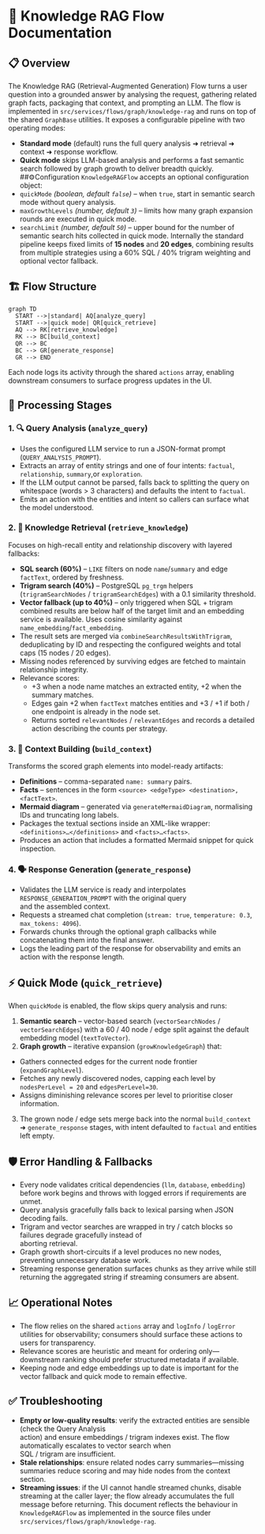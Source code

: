# 🧠 Knowledge RAG Flow Documentation                   

## 📋 Overview
The Knowledge RAG (Retrieval-Augmented Generation) Flow turns a user question into a grounded answer by analysing the request, gathering related graph facts, packaging that context, and prompting an LLM. The flow is implemented in `src/services/flows/graph/knowledge-rag` and runs on top of the shared `GraphBase` utilities. It exposes a configurable pipeline with two operating modes:
  - **Standard mode** (default) runs the full query analysis ➜ retrieval ➜ context ➜ response workflow.
  - **Quick mode** skips LLM-based analysis and performs a fast semantic search followed by graph growth to deliver breadth quickly.
##⚙️Configuration
`KnowledgeRAGFlow` accepts an optional configuration object:
  - `quickMode` *(boolean, default `false`)* – when `true`, start in semantic search mode without query analysis.
  - `maxGrowthLevels` *(number, default `3`)* – limits how many graph expansion rounds are executed in quick mode.
  - `searchLimit` *(number, default `50`)* – upper bound for the number of semantic search hits collected in quick mode.
Internally the standard pipeline keeps fixed limits of **15 nodes** and **20 edges**, combining results from
multiple strategies using a 60% SQL / 40% trigram weighting and optional vector fallback.
## 🏗️ Flow Structure
```mermaid
graph TD
  START -->|standard| AQ[analyze_query]
  START -->|quick mode| QR[quick_retrieve]
  AQ --> RK[retrieve_knowledge]
  RK --> BC[build_context]
  QR --> BC
  BC --> GR[generate_response]
  GR --> END
```
Each node logs its activity through the shared `actions` array, enabling downstream consumers to surface progress updates in the UI.
## 🔄 Processing Stages
### 1. 🔍 Query Analysis (`analyze_query`)
  - Uses the configured LLM service to run a JSON-format prompt (`QUERY_ANALYSIS_PROMPT`).       
  - Extracts an array of entity strings and one of four intents: `factual`, `relationship`, `summary`,or `exploration`.
  - If the LLM output cannot be parsed, falls back to splitting the query on whitespace (words > 3 characters)
and defaults the intent to `factual`.
  - Emits an action with the entities and intent so callers can surface what the model understood.
### 2. 🧠 Knowledge Retrieval (`retrieve_knowledge`)
  Focuses on high-recall entity and relationship discovery with layered fallbacks:
  - **SQL search (60%)** – `LIKE` filters on node `name`/`summary` and edge `factText`, ordered by freshness.
  - **Trigram search (40%)** – PostgreSQL `pg_trgm` helpers (`trigramSearchNodes` / `trigramSearchEdges`) with a 0.1 similarity threshold.
  - **Vector fallback (up to 40%)** – only triggered when SQL + trigram combined results are below half of the target limit and an embedding service is available. Uses cosine similarity against `name_embedding`/`fact_embedding`.
  - The result sets are merged via `combineSearchResultsWithTrigram`, deduplicating by ID and respecting the configured weights and total caps (15 nodes / 20 edges).
  - Missing nodes referenced by surviving edges are fetched to maintain relationship integrity.
  - Relevance scores:
    - +3 when a node name matches an extracted entity, +2 when the summary matches.
    - Edges gain +2 when `factText` matches entities and +3 / +1 if both / one endpoint is already in the node set.
    - Returns sorted `relevantNodes` / `relevantEdges` and records a detailed action describing the counts per strategy.
### 3. 🧩 Context Building (`build_context`)
  Transforms the scored graph elements into model-ready artifacts:
  - **Definitions** – comma-separated `name: summary` pairs.
  - **Facts** – sentences in the form `<source> <edgeType> <destination>, <factText>`.
  - **Mermaid diagram** – generated via `generateMermaidDiagram`, normalising IDs and truncating long labels. 
  - Packages the textual sections inside an XML-like wrapper: `<definitions>…</definitions>` and `<facts>…<facts>`.
  - Produces an action that includes a formatted Mermaid snippet for quick inspection.
### 4. 🗣️ Response Generation (`generate_response`)
  - Validates the LLM service is ready and interpolates `RESPONSE_GENERATION_PROMPT` with the original query  
and the assembled context.
  - Requests a streamed chat completion (`stream: true`, `temperature: 0.3`, `max_tokens: 4096`).
  - Forwards chunks through the optional graph callbacks while concatenating them into the final answer.
  - Logs the leading part of the response for observability and emits an action with the response length.
## ⚡ Quick Mode (`quick_retrieve`)
When `quickMode` is enabled, the flow skips query analysis and runs:
  1. **Semantic search** – vector-based search (`vectorSearchNodes` / `vectorSearchEdges`) with a 60 / 40 node / edge split against the default embedding model (`textToVector`).
  2. **Graph growth** – iterative expansion (`growKnowledgeGraph`) that:
  - Gathers connected edges for the current node frontier (`expandGraphLevel`).
  - Fetches any newly discovered nodes, capping each level by `nodesPerLevel = 20` and `edgesPerLevel=30`.
  - Assigns diminishing relevance scores per level to prioritise closer information.
  3. The grown node / edge sets merge back into the normal `build_context` ➜ `generate_response` stages, with intent defaulted to `factual` and entities left empty.
## 🛡️ Error Handling & Fallbacks
  - Every node validates critical dependencies (`llm`, `database`, `embedding`) before work begins and throws 
with logged errors if requirements are unmet.
  - Query analysis gracefully falls back to lexical parsing when JSON decoding fails.
  - Trigram and vector searches are wrapped in try / catch blocks so failures degrade gracefully instead of   
aborting retrieval.
  - Graph growth short-circuits if a level produces no new nodes, preventing unnecessary database work.
  - Streaming response generation surfaces chunks as they arrive while still returning the aggregated string if streaming consumers are absent.
## 📈 Operational Notes
  - The flow relies on the shared `actions` array and `logInfo` / `logError` utilities for observability; consumers should surface these actions to users for transparency.
  - Relevance scores are heuristic and meant for ordering only—downstream ranking should prefer structured metadata if available.
  - Keeping node and edge embeddings up to date is important for the vector fallback and quick mode to remain effective.
## ✅ Troubleshooting
  - **Empty or low-quality results**: verify the extracted entities are sensible (check the Query Analysis    
action) and ensure embeddings / trigram indexes exist. The flow automatically escalates to vector search when   
SQL / trigram are insufficient.
  - **Stale relationships**: ensure related nodes carry summaries—missing summaries reduce scoring and may hide nodes from the context section.
  - **Streaming issues**: if the UI cannot handle streamed chunks, disable streaming at the caller layer; the flow already accumulates the full message before returning.
This document reflects the behaviour in `KnowledgeRAGFlow` as implemented in the source files under `src/services/flows/graph/knowledge-rag`.